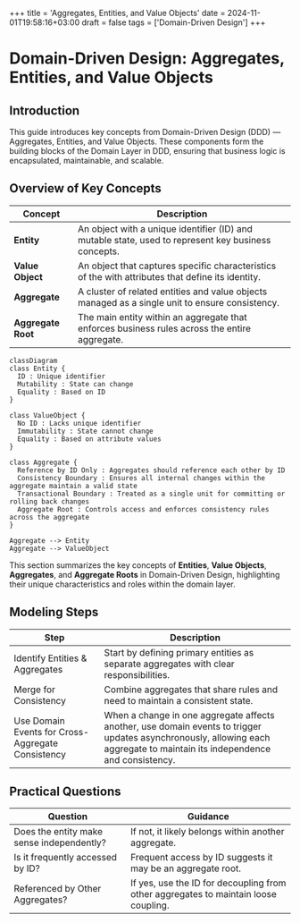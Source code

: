 +++
title = 'Aggregates, Entities, and Value Objects'
date = 2024-11-01T19:58:16+03:00
draft = false
tags = ['Domain-Driven Design']
+++

# Domain-Driven Design: Aggregates, Entities, and Value Objects

## Introduction

This guide introduces key concepts from Domain-Driven Design (DDD) — Aggregates, Entities, and Value Objects. These components form the building blocks of the Domain Layer in DDD, ensuring that business logic is encapsulated, maintainable, and scalable. 

## Overview of Key Concepts

| **Concept**         | **Description**                                                                                                                |
|---------------------|--------------------------------------------------------------------------------------------------------------------------------|
| **Entity**          | An object with a unique identifier (ID) and mutable state, used to represent key business concepts.                            |
| **Value Object**    | An object that captures specific characteristics of the with attributes that define its identity.                                                |
| **Aggregate**       | A cluster of related entities and value objects managed as a single unit to ensure consistency.                                |
| **Aggregate Root**  | The main entity within an aggregate that enforces business rules across the entire aggregate.                                  |

```mermaid
classDiagram
class Entity {
  ID : Unique identifier
  Mutability : State can change
  Equality : Based on ID
}

class ValueObject {
  No ID : Lacks unique identifier
  Immutability : State cannot change
  Equality : Based on attribute values
}

class Aggregate {
  Reference by ID Only : Aggregates should reference each other by ID 
  Consistency Boundary : Ensures all internal changes within the aggregate maintain a valid state
  Transactional Boundary : Treated as a single unit for committing or rolling back changes
  Aggregate Root : Controls access and enforces consistency rules across the aggregate
}

Aggregate --> Entity 
Aggregate --> ValueObject
```
This section summarizes the key concepts of **Entities**, **Value Objects**, **Aggregates**, and **Aggregate Roots** in Domain-Driven Design, highlighting their unique characteristics and roles within the domain layer.

## Modeling Steps

| Step                            | Description                                                                  |
|---------------------------------|------------------------------------------------------------------------------|
| Identify Entities & Aggregates  | Start by defining primary entities as separate aggregates with clear responsibilities. |
| Merge for Consistency           | Combine aggregates that share rules and need to maintain a consistent state. |
| Use Domain Events for Cross-Aggregate Consistency              | When a change in one aggregate affects another, use domain events to trigger updates asynchronously, allowing each aggregate to maintain its independence and consistency. |

## Practical Questions

| Question                          | Guidance                                                                                     |
|-----------------------------------|----------------------------------------------------------------------------------------------|
| Does the entity make sense independently? | If not, it likely belongs within another aggregate.                                       |
| Is it frequently accessed by ID?          | Frequent access by ID suggests it may be an aggregate root.                                |
| Referenced by Other Aggregates?           | If yes, use the ID for decoupling from other aggregates to maintain loose coupling.        |
